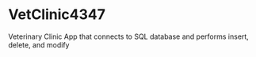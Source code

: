 # VetClinic4347
Veterinary Clinic App that connects to SQL database and performs insert, delete, and modify 
